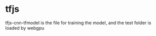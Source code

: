 # tfjs
tfjs-cnn-tfmodel is the file for training the model, and the test folder is loaded by webgpu

